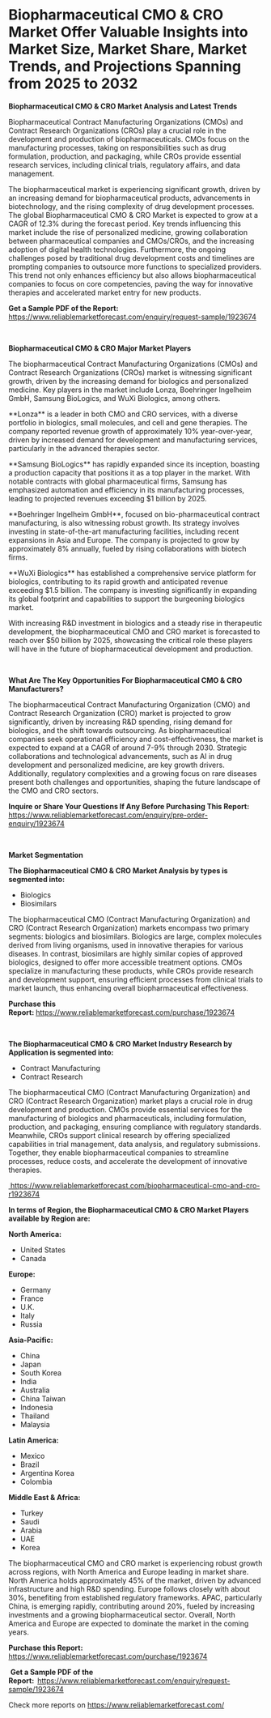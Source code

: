 <p><h1>Biopharmaceutical CMO & CRO Market Offer Valuable Insights into Market Size, Market Share, Market Trends, and Projections Spanning from 2025 to 2032</h1></p><p><strong>Biopharmaceutical CMO & CRO Market Analysis and Latest Trends</strong></p>
<p><p>Biopharmaceutical Contract Manufacturing Organizations (CMOs) and Contract Research Organizations (CROs) play a crucial role in the development and production of biopharmaceuticals. CMOs focus on the manufacturing processes, taking on responsibilities such as drug formulation, production, and packaging, while CROs provide essential research services, including clinical trials, regulatory affairs, and data management. </p><p>The biopharmaceutical market is experiencing significant growth, driven by an increasing demand for biopharmaceutical products, advancements in biotechnology, and the rising complexity of drug development processes. The global Biopharmaceutical CMO & CRO Market is expected to grow at a CAGR of 12.3% during the forecast period. Key trends influencing this market include the rise of personalized medicine, growing collaboration between pharmaceutical companies and CMOs/CROs, and the increasing adoption of digital health technologies. Furthermore, the ongoing challenges posed by traditional drug development costs and timelines are prompting companies to outsource more functions to specialized providers. This trend not only enhances efficiency but also allows biopharmaceutical companies to focus on core competencies, paving the way for innovative therapies and accelerated market entry for new products.</p></p>
<p><strong>Get a Sample PDF of the Report:&nbsp;</strong> <a href="https://www.reliablemarketforecast.com/enquiry/request-sample/1923674?utm_campaign=1167&utm_medium=2&utm_source=Github&utm_content=ia&utm_term=14012025&utm_id=biopharmaceutical-cmo-cro">https://www.reliablemarketforecast.com/enquiry/request-sample/1923674</a></p>
<p>&nbsp;</p>
<p><strong>Biopharmaceutical CMO & CRO Major Market Players</strong></p>
<p><p>The biopharmaceutical Contract Manufacturing Organizations (CMOs) and Contract Research Organizations (CROs) market is witnessing significant growth, driven by the increasing demand for biologics and personalized medicine. Key players in the market include Lonza, Boehringer Ingelheim GmbH, Samsung BioLogics, and WuXi Biologics, among others.</p><p>**Lonza** is a leader in both CMO and CRO services, with a diverse portfolio in biologics, small molecules, and cell and gene therapies. The company reported revenue growth of approximately 10% year-over-year, driven by increased demand for development and manufacturing services, particularly in the advanced therapies sector. </p><p>**Samsung BioLogics** has rapidly expanded since its inception, boasting a production capacity that positions it as a top player in the market. With notable contracts with global pharmaceutical firms, Samsung has emphasized automation and efficiency in its manufacturing processes, leading to projected revenues exceeding $1 billion by 2025.</p><p>**Boehringer Ingelheim GmbH**, focused on bio-pharmaceutical contract manufacturing, is also witnessing robust growth. Its strategy involves investing in state-of-the-art manufacturing facilities, including recent expansions in Asia and Europe. The company is projected to grow by approximately 8% annually, fueled by rising collaborations with biotech firms.</p><p>**WuXi Biologics** has established a comprehensive service platform for biologics, contributing to its rapid growth and anticipated revenue exceeding $1.5 billion. The company is investing significantly in expanding its global footprint and capabilities to support the burgeoning biologics market.</p><p>With increasing R&D investment in biologics and a steady rise in therapeutic development, the biopharmaceutical CMO and CRO market is forecasted to reach over $50 billion by 2025, showcasing the critical role these players will have in the future of biopharmaceutical development and production.</p></p>
<p>&nbsp;</p>
<p><strong>What Are The Key Opportunities For Biopharmaceutical CMO & CRO Manufacturers?</strong></p>
<p><p>The biopharmaceutical Contract Manufacturing Organization (CMO) and Contract Research Organization (CRO) market is projected to grow significantly, driven by increasing R&D spending, rising demand for biologics, and the shift towards outsourcing. As biopharmaceutical companies seek operational efficiency and cost-effectiveness, the market is expected to expand at a CAGR of around 7-9% through 2030. Strategic collaborations and technological advancements, such as AI in drug development and personalized medicine, are key growth drivers. Additionally, regulatory complexities and a growing focus on rare diseases present both challenges and opportunities, shaping the future landscape of the CMO and CRO sectors.</p></p>
<p><strong>Inquire or Share Your Questions If Any Before Purchasing This Report:</strong> <a href="https://www.reliablemarketforecast.com/enquiry/pre-order-enquiry/1923674?utm_campaign=1167&utm_medium=2&utm_source=Github&utm_content=ia&utm_term=14012025&utm_id=biopharmaceutical-cmo-cro">https://www.reliablemarketforecast.com/enquiry/pre-order-enquiry/1923674</a></p>
<p>&nbsp;</p>
<p><strong>Market Segmentation</strong></p>
<p><strong>The Biopharmaceutical CMO & CRO Market Analysis by types is segmented into:</strong></p>
<p><ul><li>Biologics</li><li>Biosimilars</li></ul></p>
<p><p>The biopharmaceutical CMO (Contract Manufacturing Organization) and CRO (Contract Research Organization) markets encompass two primary segments: biologics and biosimilars. Biologics are large, complex molecules derived from living organisms, used in innovative therapies for various diseases. In contrast, biosimilars are highly similar copies of approved biologics, designed to offer more accessible treatment options. CMOs specialize in manufacturing these products, while CROs provide research and development support, ensuring efficient processes from clinical trials to market launch, thus enhancing overall biopharmaceutical effectiveness.</p></p>
<p><strong>Purchase this Report:&nbsp;</strong><a href="https://www.reliablemarketforecast.com/purchase/1923674?utm_campaign=1167&utm_medium=2&utm_source=Github&utm_content=ia&utm_term=14012025&utm_id=biopharmaceutical-cmo-cro">https://www.reliablemarketforecast.com/purchase/1923674</a></p>
<p>&nbsp;</p>
<p><strong>The Biopharmaceutical CMO & CRO Market Industry Research by Application is segmented into:</strong></p>
<p><ul><li>Contract Manufacturing</li><li>Contract Research</li></ul></p>
<p><p>The biopharmaceutical CMO (Contract Manufacturing Organization) and CRO (Contract Research Organization) market plays a crucial role in drug development and production. CMOs provide essential services for the manufacturing of biologics and pharmaceuticals, including formulation, production, and packaging, ensuring compliance with regulatory standards. Meanwhile, CROs support clinical research by offering specialized capabilities in trial management, data analysis, and regulatory submissions. Together, they enable biopharmaceutical companies to streamline processes, reduce costs, and accelerate the development of innovative therapies.</p></p>
<p><a href="https://www.reliablemarketforecast.com/biopharmaceutical-cmo-and-cro-r1923674?utm_campaign=1167&utm_medium=2&utm_source=Github&utm_content=ia&utm_term=14012025&utm_id=biopharmaceutical-cmo-cro">&nbsp;https://www.reliablemarketforecast.com/biopharmaceutical-cmo-and-cro-r1923674</a></p>
<p><strong>In terms of Region, the Biopharmaceutical CMO & CRO Market Players available by Region are:</strong></p>
<p>
    <p> <strong> North America: </strong>
        <ul>
            <li>United States</li>
            <li>Canada</li>
        </ul>
        </p> 
    <p> <strong> Europe: </strong>
        <ul>
            <li>Germany</li>
            <li>France</li>
            <li>U.K.</li>
            <li>Italy</li>
            <li>Russia</li>
        </ul>
        </p> 
    <p> <strong> Asia-Pacific: </strong>
        <ul>
            <li>China</li>
            <li>Japan</li>
            <li>South Korea</li>
            <li>India</li>
            <li>Australia</li>
            <li>China Taiwan</li>
            <li>Indonesia</li>
            <li>Thailand</li>
            <li>Malaysia</li>
        </ul>
        </p> 
    <p> <strong> Latin America: </strong>
        <ul>
            <li>Mexico</li>
            <li>Brazil</li>
            <li>Argentina Korea</li>
            <li>Colombia</li>
        </ul>
        </p> 
    <p> <strong> Middle East & Africa: </strong>
        <ul>
            <li>Turkey</li>
            <li>Saudi</li>
            <li>Arabia</li>
            <li>UAE</li>
            <li>Korea</li>
        </ul>
    </p>
    </p>
<p><p>The biopharmaceutical CMO and CRO market is experiencing robust growth across regions, with North America and Europe leading in market share. North America holds approximately 45% of the market, driven by advanced infrastructure and high R&D spending. Europe follows closely with about 30%, benefiting from established regulatory frameworks. APAC, particularly China, is emerging rapidly, contributing around 20%, fueled by increasing investments and a growing biopharmaceutical sector. Overall, North America and Europe are expected to dominate the market in the coming years.</p></p>
<p><strong>Purchase this Report: </strong><a href="https://www.reliablemarketforecast.com/purchase/1923674?utm_campaign=1167&utm_medium=2&utm_source=Github&utm_content=ia&utm_term=14012025&utm_id=biopharmaceutical-cmo-cro">https://www.reliablemarketforecast.com/purchase/1923674</a></p>
<p>&nbsp;<strong>Get a Sample PDF of the Report:&nbsp;&nbsp;</strong><a href="https://www.reliablemarketforecast.com/enquiry/request-sample/1923674?utm_campaign=1167&utm_medium=2&utm_source=Github&utm_content=ia&utm_term=14012025&utm_id=biopharmaceutical-cmo-cro">https://www.reliablemarketforecast.com/enquiry/request-sample/1923674</a></p>
<p><strong></strong></p>
<p>Check more reports on <a href="https://www.reliablemarketforecast.com/?utm_campaign=1167&utm_medium=2&utm_source=Github&utm_content=ia&utm_term=14012025&utm_id=biopharmaceutical-cmo-cro">https://www.reliablemarketforecast.com/</a></p>